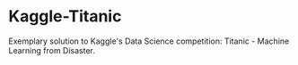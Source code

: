 # Kaggle-Titanic
Exemplary solution to Kaggle's Data Science competition: Titanic - Machine Learning from Disaster.
